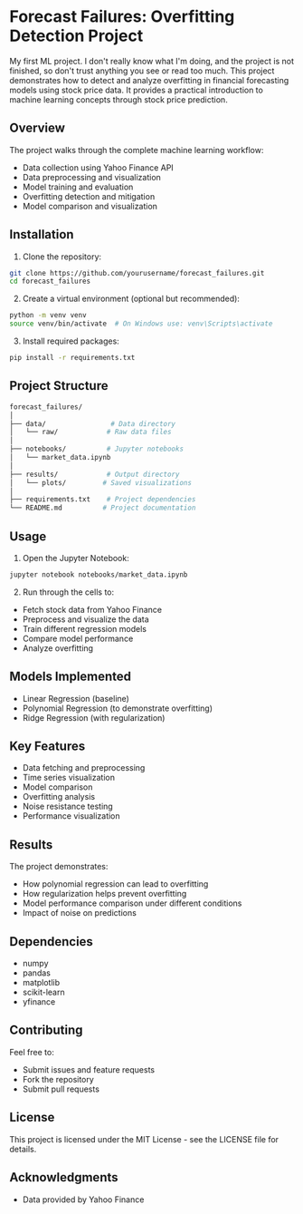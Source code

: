 # Forecast Failures: Overfitting Detection Project

My first ML project. I don't really know what I'm doing, and the project is not finished, so don't trust anything you see or read too much. This project demonstrates how to detect and analyze overfitting in financial forecasting models using stock price data. It provides a practical introduction to machine learning concepts through stock price prediction.

## Overview
The project walks through the complete machine learning workflow:
- Data collection using Yahoo Finance API
- Data preprocessing and visualization
- Model training and evaluation
- Overfitting detection and mitigation
- Model comparison and visualization

## Installation
1. Clone the repository:
```bash
git clone https://github.com/yourusername/forecast_failures.git
cd forecast_failures
```
2. Create a virtual environment (optional but recommended):
```bash
python -m venv venv
source venv/bin/activate  # On Windows use: venv\Scripts\activate 
```
3. Install required packages:
```bash
pip install -r requirements.txt
```
## Project Structure
```bash
forecast_failures/
│
├── data/                # Data directory
│   └── raw/            # Raw data files
│
├── notebooks/          # Jupyter notebooks
│   └── market_data.ipynb
│
├── results/            # Output directory
│   └── plots/         # Saved visualizations
│
├── requirements.txt    # Project dependencies
└── README.md          # Project documentation
```
## Usage
1. Open the Jupyter Notebook:
```bash
jupyter notebook notebooks/market_data.ipynb
```
2. Run through the cells to:
- Fetch stock data from Yahoo Finance
- Preprocess and visualize the data
- Train different regression models
- Compare model performance
- Analyze overfitting
## Models Implemented
- Linear Regression (baseline)
- Polynomial Regression (to demonstrate overfitting)
- Ridge Regression (with regularization)
## Key Features
- Data fetching and preprocessing
- Time series visualization
- Model comparison
- Overfitting analysis
- Noise resistance testing
- Performance visualization
## Results
The project demonstrates:
- How polynomial regression can lead to overfitting
- How regularization helps prevent overfitting
- Model performance comparison under different conditions
- Impact of noise on predictions
## Dependencies
- numpy
- pandas
- matplotlib
- scikit-learn
- yfinance
## Contributing
Feel free to:
- Submit issues and feature requests
- Fork the repository
- Submit pull requests
## License
This project is licensed under the MIT License - see the LICENSE file for details.

## Acknowledgments
- Data provided by Yahoo Finance


